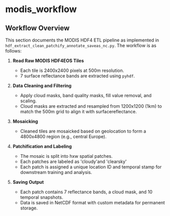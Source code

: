 # modis_workflow


## Workflow Overview

This section documents the MODIS HDF4 ETL pipeline as implemented in `hdf_extract_clean_patchify_annotate_saveas_nc.py`. The workflow is as follows:

1. **Read Raw MODIS HDF4EOS Tiles**
   - Each tile is 2400x2400 pixels at 500m resolution.
   - 7 surface reflectance bands are extracted using `pyhdf`.

2. **Data Cleaning and Filtering**
   - Apply cloud masks, band quality masks, fill value removal, and scaling.
   - Cloud masks are extracted and resampled from 1200x1200 (1km) to match the 500m grid to align it with surfacereflectance.

3. **Mosaicking**
   - Cleaned tiles are mosaicked based on geolocation to form a 4800x4800 region (e.g., central Europe).

4. **Patchification and Labeling**
   - The mosaic is split into hxw spatial patches.
   - Each patches are labeled as 'cloudy'and 'clearsky'
   - Each patch is assigned a unique location ID and temporal stamp for downstream training and analysis.

5. **Saving Output**
   - Each patch contains 7 reflectance bands, a cloud mask, and 10 temporal snapshots.
   - Data is saved in NetCDF format with custom metadata for permanent storage.
